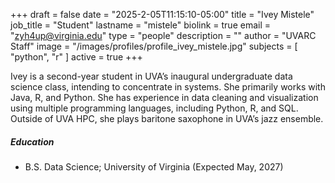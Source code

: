 +++
draft = false
date = "2025-2-05T11:15:10-05:00"
title = "Ivey Mistele"
job_title = "Student"
lastname = "mistele"
biolink = true
email = "zyh4up@virginia.edu"
type = "people"
description = ""
author = "UVARC Staff"
image = "/images/profiles/profile_ivey_mistele.jpg" 
subjects = [
   "python", "r"
]
active = true
+++


Ivey is a second-year student in UVA’s inaugural undergraduate data science class, intending to concentrate in systems. She primarily works with Java, R, and Python. She has experience in data cleaning and visualization using multiple programming languages, including Python, R, and SQL. Outside of UVA HPC, she plays baritone saxophone in UVA’s jazz ensemble.


##### Education

- B.S. Data Science; University of Virginia (Expected May, 2027)
